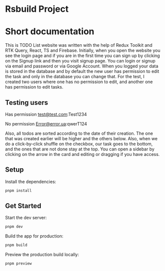 # Rsbuild Project

# Short documentation

This is TODO List website was written with the help of Redux Toolkit and RTK Query, React, TS and Firebase. Initially, when you open the website you see the login page and if you are in the first time you can sign up by clicking on the Signup link and then you visit signup page. You can login or signup via email and password or via Google Account. When you logged your data is stored in the database and by default the new user has permission to edit the task and only in the database you can change that. For the test, I created two users where one has no permission to edit, and another one has permission to edit tasks.

## Testing users
Has permission
test@test.com:Test1234

No permission
Error@error.ua:qwerT124

Also, all todos are sorted according to the date of their creation. The one that was created earlier will be higher and the others below. Also, when we do a click-by-click shuffle on the checkbox, our task goes to the bottom, and the ones that are not done stay at the top. You can open a sidebar by clicking on the arrow in the card and editing or dragging if you have access.

## Setup

Install the dependencies:

```bash
pnpm install
```

## Get Started

Start the dev server:

```bash
pnpm dev
```

Build the app for production:

```bash
pnpm build
```

Preview the production build locally:

```bash
pnpm preview
```
